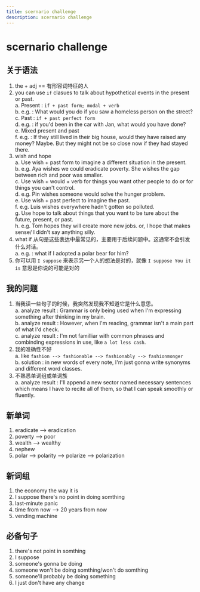 ```yaml
---
title: scernario challenge
description: scernario challenge
---
```


# scernario challenge

## 关于语法

1. the + adj == 有形容词特征的人
2. you can use `if` clasues to talk about hypothetical events in the present or past.  
    a. Present : `if + past form; modal + verb`  
    b. e.g. : What would you do if you saw a homeless person on the street?  
    c. Past : `if + past perfect form`  
    d. e.g. : if you'd been in the car with Jan, what would you have done?  
    e. Mixed present and past  
    f. e.g. : If they still lived in their big house, would they have raised any money? Maybe. But they might not be so close now if they had stayed there.  
3. wish and hope  
    a. Use wish + past form to imagine a different situation in the present.  
    b. e.g. Aya wishes we could eradicate poverty. She wishes the gap between rich and poor was smaller.  
    c. Use wish + would + verb for things you want other people to do or for things you can't control.  
    d. e.g. Pin wishes someone would solve the hunger problem.  
    e. Use wish + past perfect to imagine the past.  
    f. e.g. Luis wishes everywhere hadn't gotten so polluted.  
    g. Use hope to talk about things that you want to be ture about the future, present, or past.  
    h. e.g. Tom hopes they will create more new jobs. or, I hope that makes sense/ I didn't say anything silly.  
4. what if 从句是这些表达中最常见的，主要用于后续问题中。这通常不会引发什么对话。  
    a. e.g. : what if I adopted a polar bear for him?  
5. 你可以用 `I suppose` 来表示另一个人的想法是对的，就像 `I suppose You it is` 意思是你说的可能是对的  

## 我的问题

1. 当我读一些句子的时候，我突然发现我不知道它是什么意思。  
    a. analyze result : Grammar is only being used when I'm expressing something after thinking in my brain.  
    b. analyze result : However, when I'm reading, grammar isn't a main part of what I'd check.  
    c. analyze result : I'm not familliar with common phrases and combinding expressions in use, like `a lot less cash`.  
2. 我的准确性不好  
    a. like `fashion --> fashionable --> fashionably --> fashionmonger`  
    b. solution : in new words of every note, I'm just gonna write synonyms and different word classes.  
3. 不熟悉单词组或单词族  
    a. analyze result : I'll append a new sector named necessary sentences which means I have to recite all of them, so that I can speak smoothly or fluently.  

## 新单词

1. eradicate --> eradication
2. poverty --> poor
3. wealth --> wealthy
4. nephew
5. polar --> polarity --> polarize --> polarization

## 新词组

1. the economy the way it is
2. I suppose there's no point in doing somthing
3. last-minute panic
4. time from now --> 20 years from now
5. vending machine

## 必备句子

1. there's not point in somthing
2. I suppose
3. someone's gonna be doing
4. someone won't be doing somthing/won't do somthing
5. someone'll probably be doing something
6. I just don't have any change
